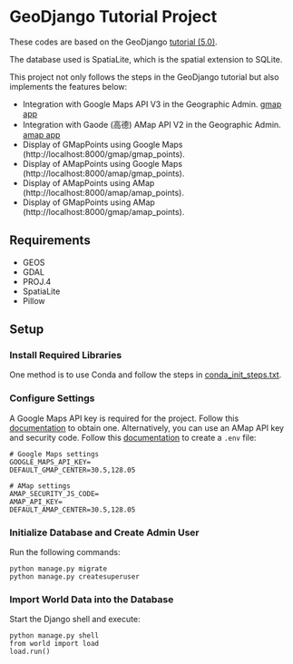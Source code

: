 # GeoDjango Tutorial Project

These codes are based on the GeoDjango [tutorial (5.0)](https://docs.djangoproject.com/en/5.0/ref/contrib/gis/tutorial/).

The database used is SpatiaLite, which is the spatial extension to SQLite.

This project not only follows the steps in the GeoDjango tutorial but also implements the features below:
* Integration with Google Maps API V3 in the Geographic Admin. [gmap app](gmap/)
* Integration with Gaode (高德) AMap API V2 in the Geographic Admin. [amap app](amap/)
* Display of GMapPoints using Google Maps (http://localhost:8000/gmap/gmap_points).
* Display of AMapPoints using Google Maps (http://localhost:8000/amap/gmap_points).
* Display of AMapPoints using AMap (http://localhost:8000/amap/amap_points).
* Display of GMapPoints using AMap (http://localhost:8000/gmap/amap_points).

## Requirements

- GEOS
- GDAL
- PROJ.4
- SpatiaLite
- Pillow

## Setup

### Install Required Libraries

One method is to use Conda and follow the steps in [conda_init_steps.txt](conda_init_steps.txt).

### Configure Settings
A Google Maps API key is required for the project. Follow this [documentation](https://developers.google.com/maps/documentation/javascript/tutorial#api_key) to obtain one.
Alternatively, you can use an AMap API key and security code. Follow this [documentation](https://lbs.amap.com/api/javascript-api-v2) to create a `.env` file:
```env
# Google Maps settings
GOOGLE_MAPS_API_KEY=
DEFAULT_GMAP_CENTER=30.5,128.05

# AMap settings
AMAP_SECURITY_JS_CODE=
AMAP_API_KEY=
DEFAULT_AMAP_CENTER=30.5,128.05
```

### Initialize Database and Create Admin User
Run the following commands:
```shell
python manage.py migrate
python manage.py createsuperuser
```

### Import World Data into the Database
Start the Django shell and execute:
```shell
python manage.py shell
from world import load
load.run()
```
